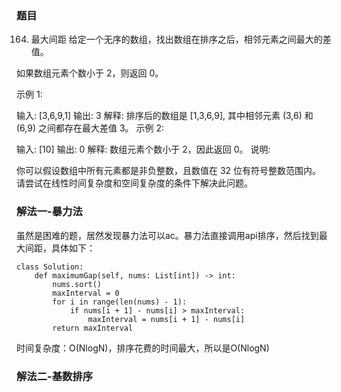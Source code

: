 ### 题目

164. 最大间距
给定一个无序的数组，找出数组在排序之后，相邻元素之间最大的差值。

如果数组元素个数小于 2，则返回 0。

示例 1:

输入: [3,6,9,1]
输出: 3
解释: 排序后的数组是 [1,3,6,9], 其中相邻元素 (3,6) 和 (6,9) 之间都存在最大差值 3。
示例 2:

输入: [10]
输出: 0
解释: 数组元素个数小于 2，因此返回 0。
说明:

你可以假设数组中所有元素都是非负整数，且数值在 32 位有符号整数范围内。
请尝试在线性时间复杂度和空间复杂度的条件下解决此问题。

### 解法一-暴力法

虽然是困难的题，居然发现暴力法可以ac。暴力法直接调用api排序，然后找到最大间距，具体如下：

```python3
class Solution:
    def maximumGap(self, nums: List[int]) -> int:
        nums.sort()
        maxInterval = 0
        for i in range(len(nums) - 1):
            if nums[i + 1] - nums[i] > maxInterval:
                maxInterval = nums[i + 1] - nums[i]
        return maxInterval
```
时间复杂度：O(NlogN)，排序花费的时间最大，所以是O(NlogN)

### 解法二-基数排序

